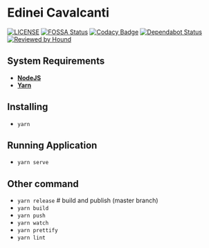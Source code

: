 # Edinei Cavalcanti

[![LICENSE](https://img.shields.io/github/license/neiesc/neiesc.github.io.svg)](./LICENSE)
[![FOSSA Status](https://app.fossa.io/api/projects/git%2Bgithub.com%2Fneiesc%2Fneiesc.github.io.svg?type=shield)](https://app.fossa.io/projects/git%2Bgithub.com%2Fneiesc%2Fneiesc.github.io?ref=badge_shield)
[![Codacy Badge](https://api.codacy.com/project/badge/Grade/e2b3ee4a99cf4c5c924a650da3125940)](https://www.codacy.com/app/neiesc/neiesc.github.io?utm_source=github.com&amp;utm_medium=referral&amp;utm_content=neiesc/neiesc.github.io&amp;utm_campaign=Badge_Grade)
[![Dependabot Status](https://api.dependabot.com/badges/status?host=github&repo=neiesc/neiesc.github.io)](https://dependabot.com)
[![Reviewed by Hound](https://img.shields.io/badge/Reviewed_by-Hound-8E64B0.svg)](https://houndci.com)

## System Requirements

- **[NodeJS](https://nodejs.org/en/)**
- **[Yarn](https://yarnpkg.com/en/)**

## Installing

- `yarn`

## Running Application

- `yarn serve`

## Other command

- `yarn release` # build and publish (master branch)
- `yarn build`
- `yarn push`
- `yarn watch`
- `yarn prettify`
- `yarn lint`
